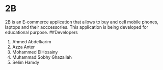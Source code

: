 # 2B
2B is an E-commerce application that allows to buy and cell 
mobile phones, laptops and their acccessories.
This application is being developed for educational purpose.
##Developers
1. Ahmed Abdelkarim
2. Azza Anter
3. Mohammed ElHosainy
4. Muhammad Sobhy Ghazallah
5. Selim Hamdy